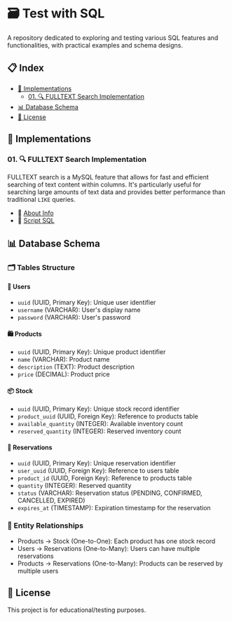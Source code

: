 # 🗃️ Test with SQL

A repository dedicated to exploring and testing various SQL features and functionalities, with practical examples and schema designs.

## 📋 Index

- [🚀 Implementations](#-implementations)
  - [01. 🔍 FULLTEXT Search Implementation](#01--fulltext-search-implementation)
- [📊 Database Schema](#-database-schema)
- [📄 License](#-license)

## 🚀 Implementations

### 01. 🔍 FULLTEXT Search Implementation

FULLTEXT search is a MySQL feature that allows for fast and efficient searching of text content within columns. It's particularly useful for searching large amounts of text data and provides better performance than traditional `LIKE` queries.

- 📄 [About Info](test/01.FULLTEXT/01.FULLTEXT.md)
- 💾 [Script SQL](test/01.FULLTEXT/implementation.sql)

## 📊 Database Schema

### 🗂️ Tables Structure

#### 👥 Users

- `uuid` (UUID, Primary Key): Unique user identifier
- `username` (VARCHAR): User's display name
- `password` (VARCHAR): User's password

#### 🛍️ Products

- `uuid` (UUID, Primary Key): Unique product identifier
- `name` (VARCHAR): Product name
- `description` (TEXT): Product description
- `price` (DECIMAL): Product price

#### 📦 Stock

- `uuid` (UUID, Primary Key): Unique stock record identifier
- `product_uuid` (UUID, Foreign Key): Reference to products table
- `available_quantity` (INTEGER): Available inventory count
- `reserved_quantity` (INTEGER): Reserved inventory count

#### 📝 Reservations

- `uuid` (UUID, Primary Key): Unique reservation identifier
- `user_uuid` (UUID, Foreign Key): Reference to users table
- `product_id` (UUID, Foreign Key): Reference to products table
- `quantity` (INTEGER): Reserved quantity
- `status` (VARCHAR): Reservation status (PENDING, CONFIRMED, CANCELLED, EXPIRED)
- `expires_at` (TIMESTAMP): Expiration timestamp for the reservation

### 🔗 Entity Relationships

- Products → Stock (One-to-One): Each product has one stock record
- Users → Reservations (One-to-Many): Users can have multiple reservations
- Products → Reservations (One-to-Many): Products can be reserved by multiple users

## 📄 License

This project is for educational/testing purposes.
